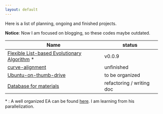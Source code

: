 ```yaml
---
layout: default
---
```


Here is a list of planning, ongoing and finished projects.

**Notice**: Now I am focused on blogging, so these codes maybe outdated.

| Name                                                         | status                    |
| ------------------------------------------------------------ | ------------------------- |
| [Flexible List-based Evolutionary Algorithm](https://github.com/jiale-cheng/flea) * | v0.0.9                    |
| [curve-alignment](https://github.com/jiale-cheng/curve-alignment) | unfinished                |
| [Ubuntu-on-thumb-drive](https://github.com/jiale-cheng/Ubuntu-on-thumb-drive) | to be organized           |
| [Database for materials](https://github.com/jiale-cheng/database) | refactoring / writing doc |

\* : A well organized EA can be found [here](https://github.com/PytLab/gaft). I am learning from his parallelization.